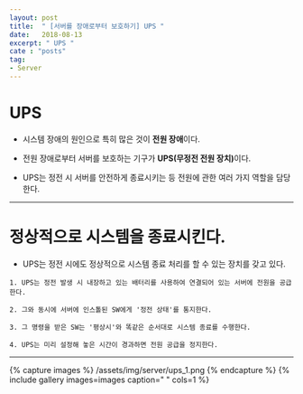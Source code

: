 ```yaml
---
layout: post
title:  " [서버를 장애로부터 보호하기] UPS "
date:   2018-08-13
excerpt: " UPS "
cate : "posts"
tag:
- Server
---
```


# UPS

* 시스템 장애의 원인으로 특히 많은 것이 <b>전원 장애</b>이다.

* 전원 장애로부터 서버를 보호하는 기구가 <b>UPS(무정전 전원 장치)</b>이다.

* UPS는 정전 시 서버를 안전하게 종료시키는 등 전원에 관한 여러 가지 역할을 담당한다.


---

# 정상적으로 시스템을 종료시킨다.

* UPS는 정전 시에도 정상적으로 시스템 종료 처리를 할 수 있는 장치를 갖고 있다.

```
1. UPS는 정전 발생 시 내장하고 있는 배터리를 사용하여 연결되어 있는 서버에 전원을 공급한다.

2. 그와 동시에 서버에 인스톨된 SW에게 '정전 상태'를 통지한다.

3. 그 명령을 받은 SW는 '평상시'와 똑같은 순서대로 시스템 종료를 수행한다.

4. UPS는 미리 설정해 놓은 시간이 경과하면 전원 공급을 정지한다.
```


---

{% capture images %}
    /assets/img/server/ups_1.png
{% endcapture %}
{% include gallery images=images caption=" " cols=1 %}

